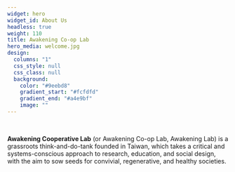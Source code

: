 ```yaml
---
widget: hero
widget_id: About Us
headless: true
weight: 110
title: Awakening Co-op Lab
hero_media: welcome.jpg
design:
  columns: "1"
  css_style: null
  css_class: null
  background:
    color: "#9eebd8"
    gradient_start: "#fcfdfd"
    gradient_end: "#a4e9bf"
    image: ""
---
```

<br>

**Awakening Cooperative Lab** (or Awakening Co-op Lab, Awakening Lab) is a grassroots think-and-do-tank founded in Taiwan, which takes a critical and systems-conscious approach to research, education, and social design, with the aim to sow seeds for convivial, regenerative, and healthy societies.